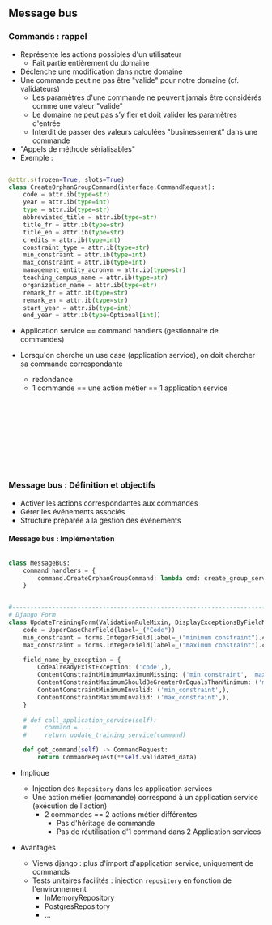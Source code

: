 
## Message bus


### Commands : rappel

- Représente les actions possibles d'un utilisateur
    - Fait partie entièrement du domaine
- Déclenche une modification dans notre domaine
- Une commande peut ne pas être "valide" pour notre domaine (cf. validateurs) 
    - Les paramètres d'une commande ne peuvent jamais être considérés comme une valeur "valide"
    - Le domaine ne peut pas s'y fier et doit valider les paramètres d'entrée
    - Interdit de passer des valeurs calculées "businessement" dans une commande
- "Appels de méthode sérialisables"
- Exemple :
```python

@attr.s(frozen=True, slots=True)
class CreateOrphanGroupCommand(interface.CommandRequest):
    code = attr.ib(type=str)
    year = attr.ib(type=int)
    type = attr.ib(type=str)
    abbreviated_title = attr.ib(type=str)
    title_fr = attr.ib(type=str)
    title_en = attr.ib(type=str)
    credits = attr.ib(type=int)
    constraint_type = attr.ib(type=str)
    min_constraint = attr.ib(type=int)
    max_constraint = attr.ib(type=int)
    management_entity_acronym = attr.ib(type=str)
    teaching_campus_name = attr.ib(type=str)
    organization_name = attr.ib(type=str)
    remark_fr = attr.ib(type=str)
    remark_en = attr.ib(type=str)
    start_year = attr.ib(type=int)
    end_year = attr.ib(type=Optional[int])
```

- Application service == command handlers (gestionnaire de commandes)

- Lorsqu'on cherche un use case (application service), on doit chercher sa commande correspondante
    - redondance
    - 1 commande == une action métier == 1 application service



<br/><br/><br/><br/><br/><br/><br/><br/>



### Message bus : Définition et objectifs


- Activer les actions correspondantes aux commandes
- Gérer les événements associés
- Structure préparée à la gestion des événements




#### Message bus : Implémentation


```python

class MessageBus:
    command_handlers = {
        command.CreateOrphanGroupCommand: lambda cmd: create_group_service.create_orphan_group(cmd, GroupRepository())
    }


#-------------------------------------------------------------------------------------------------------------------
# Django Form
class UpdateTrainingForm(ValidationRuleMixin, DisplayExceptionsByFieldNameMixin, forms.Form):
    code = UpperCaseCharField(label=_("Code"))
    min_constraint = forms.IntegerField(label=_("minimum constraint").capitalize())
    max_constraint = forms.IntegerField(label=_("maximum constraint").capitalize())

    field_name_by_exception = {
        CodeAlreadyExistException: ('code',),
        ContentConstraintMinimumMaximumMissing: ('min_constraint', 'max_constraint'),
        ContentConstraintMaximumShouldBeGreaterOrEqualsThanMinimum: ('min_constraint', 'max_constraint'),
        ContentConstraintMinimumInvalid: ('min_constraint',),
        ContentConstraintMaximumInvalid: ('max_constraint',),
    }
    
    # def call_application_service(self):
    #     command = ...
    #     return update_training_service(command)

    def get_command(self) -> CommandRequest:
        return CommandRequest(**self.validated_data)

```

- Implique
    - Injection des `Repository` dans les application services
    - Une action métier (commande) correspond à un application service (exécution de l'action)
        - 2 commandes == 2 actions métier différentes
            - Pas d'héritage de commande
            - Pas de réutilisation d'1 command dans 2 Application services

- Avantages
    - Views django : plus d'import d'application service, uniquement de commands
    - Tests unitaires facilités : injection `repository` en fonction de l'environnement
        - InMemoryRepository
        - PostgresRepository
        - ...
